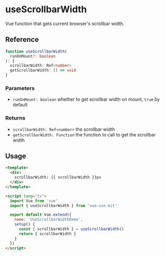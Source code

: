 # useScrollbarWidth

Vue function that gets current browser's scrollbar width.

## Reference

```typescript
function useScrollbarWidth(
  runOnMount?: boolean
): {
  scrollbarWidth: Ref<number>
  getScrollbarWidth: () => void
}
```

### Parameters

- `runOnMount: boolean` whether to get scrollbar width on mount, `true` by default

### Returns

- `scrollbarWidth: Ref<number>` the scrollbar width
- `getScrollbarWidth: Function` the function to call to get the scrollbar width

## Usage

```html
<template>
  <div>
    scrollbarWidth: {{ scrollbarWidth }}px
  </div>
</template>

<script lang="ts">
  import Vue from 'vue'
  import { useScrollbarWidth } from 'vue-use-kit'

  export default Vue.extend({
    name: 'UseScrollbarWidthDemo',
    setup() {
      const { scrollbarWidth } = useScrollbarWidth()
      return { scrollbarWidth }
    }
  })
</script>
```
